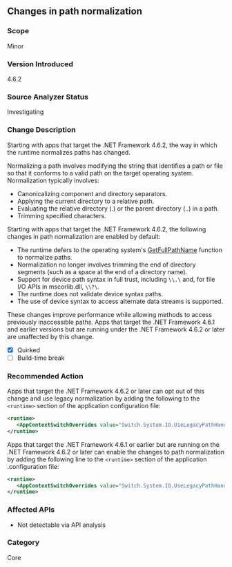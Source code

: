 ## Changes in path normalization

### Scope
Minor

### Version Introduced
4.6.2

### Source Analyzer Status
Investigating

### Change Description
Starting with apps that target the .NET Framework 4.6.2, the way in which the
runtime normalizes paths has changed.

Normalizing a path involves modifying the string that identifies a path or file
so that it conforms to a valid path on the target operating system.
Normalization typically involves:

- Canonicalizing component and directory separators.
- Applying the current directory to a relative path.
- Evaluating the relative directory (.) or the parent directory (..) in a path.
- Trimming specified characters.

Starting with apps that target the .NET Framework 4.6.2, the following changes
in path normalization are enabled by default:

- The runtime defers to the operating system's [GetFullPathName](https://msdn.microsoft.com/library/windows/desktop/aa364963(v=vs.85).aspx) function to normalize paths.
- Normalization no longer involves trimming the end of directory segments (such as a space at the end of a directory name).
- Support for device path syntax in full trust, including `\\.\` and, for file I/O APIs in mscorlib.dll, `\\?\`.
- The runtime does not validate device syntax paths.
- The use of device syntax to access alternate data streams is supported.

These changes improve performance while allowing methods to access previously inaccessible paths.
Apps that target the .NET Framework 4.6.1 and earlier versions but are running under the .NET Framework 4.6.2 or later are unaffected by this change.

- [X] Quirked
- [ ] Build-time break

### Recommended Action
Apps that target the .NET Framework 4.6.2 or later can opt out of this change and use legacy normalization by adding the following to the `<runtime>` section of the application configuration file:

   ```xml
   <runtime>
      <AppContextSwitchOverrides value="Switch.System.IO.UseLegacyPathHandling=true" />
   </runtime>
   ```

Apps that target the .NET Framework 4.6.1 or earlier but are running on the .NET Framework 4.6.2 or later can enable the changes to path normalization by adding the following line to the `<runtime>` section of the application .configuration file:

   ```xml
   <runtime>
      <AppContextSwitchOverrides value="Switch.System.IO.UseLegacyPathHandling=false" />
   </runtime>
   ```

### Affected APIs
* Not detectable via API analysis

### Category
Core

<!--
    ### Original Bug
    195340
-->

<!-- breaking change id: 163 -->
